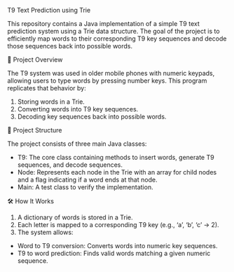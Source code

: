 T9 Text Prediction using Trie

This repository contains a Java implementation of a simple T9 text prediction system using a Trie data structure. The goal of the project is to efficiently map words to their corresponding T9 key sequences and decode those sequences back into possible words.

📌 Project Overview

The T9 system was used in older mobile phones with numeric keypads, allowing users to type words by pressing number keys. This program replicates that behavior by:
1. Storing words in a Trie.
2. Converting words into T9 key sequences.
3. Decoding key sequences back into possible words.

📂 Project Structure

The project consists of three main Java classes:
- T9: The core class containing methods to insert words, generate T9 sequences, and decode sequences.
- Node: Represents each node in the Trie with an array for child nodes and a flag indicating if a word ends at that node.
- Main: A test class to verify the implementation.

🛠️ How It Works
1. A dictionary of words is stored in a Trie.
2. Each letter is mapped to a corresponding T9 key (e.g., ‘a’, ‘b’, ‘c’ → 2).
3. The system allows:
- Word to T9 conversion: Converts words into numeric key sequences.
- T9 to word prediction: Finds valid words matching a given numeric sequence.
